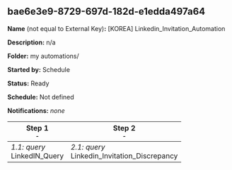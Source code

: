 ## bae6e3e9-8729-697d-182d-e1edda497a64

**Name** (not equal to External Key)**:** [KOREA] Linkedin_Invitation_Automation

**Description:** n/a

**Folder:** my automations/

**Started by:** Schedule

**Status:** Ready

**Schedule:** Not defined

**Notifications:** _none_


| Step 1<br>_<small>-</small>_ | Step 2<br>_<small>-</small>_ |
| --- | --- |
| _1.1: query_<br>LinkedIN_Query | _2.1: query_<br>Linkedin_Invitation_Discrepancy |
